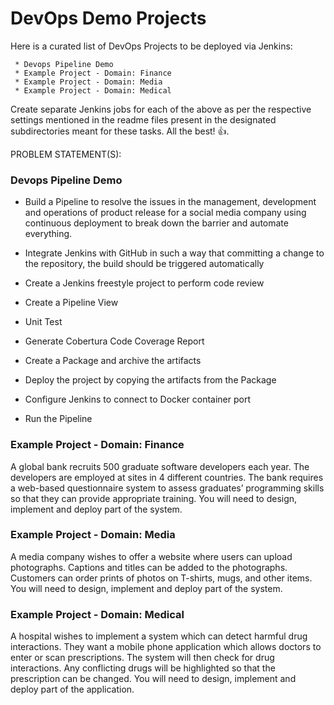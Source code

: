 # DevOps Demo Projects

Here is a curated list of DevOps Projects to be deployed via Jenkins:

```
 * Devops Pipeline Demo
 * Example Project - Domain: Finance
 * Example Project - Domain: Media
 * Example Project - Domain: Medical
```
Create separate Jenkins jobs for each of the above as per the respective settings mentioned in the readme files present in the designated subdirectories meant for these tasks. All the best! :+1:.

PROBLEM STATEMENT(S): 

### Devops Pipeline Demo

* Build a Pipeline to resolve the issues in the management, development and operations of product release for a social media company using continuous deployment to break down the barrier and automate everything.

* Integrate Jenkins with GitHub in such a way that committing a change to the repository, the build should be triggered automatically

* Create a Jenkins freestyle project to perform code review

* Create a Pipeline View

* Unit Test

* Generate Cobertura Code Coverage Report

* Create a Package and archive the artifacts

* Deploy the project by copying the artifacts from the Package

* Configure Jenkins to connect to Docker container port

* Run the Pipeline



### Example Project - Domain: Finance
A global bank recruits 500 graduate software developers each year. The developers are employed at sites in 4 different countries. The bank requires a web-based questionnaire system to assess graduates’ programming skills so that they can provide appropriate training. You will need to design, implement and deploy part of the system.

### Example Project - Domain: Media
A media company wishes to offer a website where users can upload photographs. Captions and titles can be added to the photographs. Customers can order prints of photos on T-shirts, mugs, and other items. You will need to design, implement and deploy part of the system.

### Example Project - Domain: Medical
A hospital wishes to implement a system which can detect harmful drug interactions. They want a mobile phone application which allows doctors to enter or scan prescriptions. The system will then check for drug interactions. Any conflicting drugs will be highlighted so that the prescription can be changed. You will need to design, implement and deploy part of the application.


